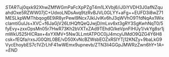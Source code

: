 $START$uj0qxk92XhwZMfWGmPaFcXpPZgT4m1LXVbj6/iJ0iYVDH3J0afNZquahdOxe5RZWW07jC+UdxoLNDsAvq9tzRvBJVL0GLYY+aFg++EUFD3i8wZ71MESLkpWMThbqog6E9iR8yrPewI9Ncx7JklJvIKv6hJ3qWVhO9TfdNqAx1WixcIamtiGuIJs+XVC+f6JaGjV26LtHQftQeQJwjD/mLxv6xt3gRY3SgKwhNqT0/5fyEvy+zxxOpsMn05r7HwR73Kh2bVXTxZAd9TEhdO/keVpnFIHUy1/vkYg8sr1jmWkU525HlCRax+4xYXMV+5Nw3LLmtATPOC0jJ4mcylJMdO9QZG4Y6H8csk+fEQfa/rxsJG0QltL0BE/vD50XvNcBZWsbEOZxRSIYTj12KNZy+9baLkG9VycEhoybES7c1VZrLhF41wWEmx9upnevb/ZTN3Ii4GGpJMWRzZwn6hY+1A==$END$